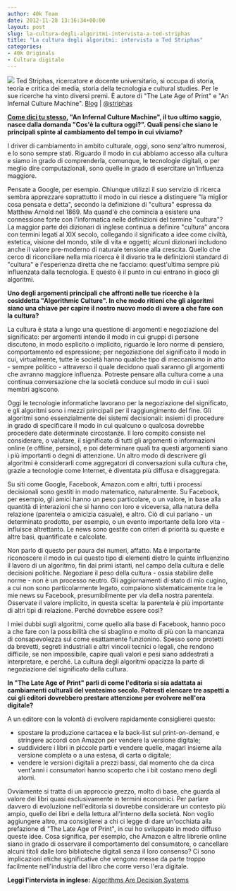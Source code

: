 ```yaml
---
author: 40k Team
date: 2012-11-28 13:16:34+00:00
layout: post
slug: la-cultura-degli-algoritmi-intervista-a-ted-striphas
title: "La cultura degli algoritmi: intervista a Ted Striphas"
categories:
- 40k Originals
- Cultura digitale
---
```


![](http://www.40kbooks.com/wp-content/uploads/striphasheadshot08bw-215x300.jpeg) Ted Striphas, ricercatore e docente universitario, si occupa di storia, teoria e critica dei media, storia della tecnologia e cultural studies. Per le sue ricerche ha vinto diversi premi. È autore di  "The Late Age of Print" e "An Infernal Culture Machine".
[Blog](http://www.thelateageofprint.org/) | [@striphas](https://twitter.com/striphas)

**[Come dici tu stesso](http://www.thelateageofprint.org/2012/10/29/updates-on-algorithmic-culture/), "An Infernal Culture Machine", il tuo ultimo saggio, nasce dalla domanda "Cos'è la cultura oggi?". Quali pensi che siano le principali spinte al cambiamento del tempo in cui viviamo?**

I driver di cambiamento in ambito culturale, oggi, sono senz'altro numerosi, e lo sono sempre stati. Riguardo il modo in cui abbiamo accesso alla cultura e siamo in grado di comprenderla, comunque, le tecnologie digitali, o per meglio dire computazionali, sono quelle in grado di esercitare un'influenza maggiore.

Pensate a Google, per esempio. Chiunque utilizzi il suo servizio di ricerca sembra apprezzare soprattutto il modo in cui riesce a distinguere "la miglior cosa pensata e detta", secondo la definizione di "cultura" espressa da Matthew Arnold nel 1869. Ma quand'è che comincia a esistere una connessione forte con l'informatica nelle definizioni del termine "cultura"? La maggior parte dei dizionari di inglese continua a definire "cultura" ancora con termini legati al XIX secolo, collegando il significato a idee come civiltà, estetica, visione del mondo, stile di vita e oggetti; alcuni dizionari includono anche il valore pre-moderno di naturale tensione alla crescita. Quello che cerco di riconciliare nella mia ricerca è il divario tra le definizioni standard di "cultura" e l'esperienza diretta che ne facciamo: quest'ultima sempre più influenzata dalla tecnologia. E questo è il punto in cui entrano in gioco gli algoritmi.

**Uno degli argomenti principali che affronti nelle tue ricerche è la cosiddetta "Algorithmic Culture". In che modo ritieni che gli algoritmi siano una chiave per capire il nostro nuovo modo di avere a che fare con la cultura?**

La cultura è stata a lungo una questione di argomenti e negoziazione del significato: per argomenti intendo il modo in cui gruppi di persone discutono, in modo esplicito o implicito, riguardo le loro norme di pensiero, comportamento ed espressione; per negoziazione del significato il modo in cui, virtualmente, tutte le società hanno qualche tipo di meccanismo in atto - sempre politico - attraverso il quale decidono quali saranno gli argomenti che avranno maggiore influenza. Potreste pensare alla cultura come a una continua conversazione che la società conduce sul modo in cui i suoi membri agiscono.

Oggi le tecnologie informatiche lavorano per la negoziazione del significato, e gli algoritmi sono i mezzi principali per il raggiungimento del fine. Gli algoritmi sono essenzialmente dei sistemi decisionali: insiemi di procedure in grado di specificare il modo in cui qualcuno o qualcosa dovrebbe procedere date determinate circostanze. Il loro compito consiste nel considerare, o valutare, il significato di tutti gli argomenti o informazioni online (e offline, persino), e poi determinare quali tra questi argomenti siano i più importanti o degni di attenzione. Un altro modo di descrivere gli algoritmi è considerarli come aggregatori di conversazioni sulla cultura che, grazie a tecnologie come Internet, è diventata più diffusa e disaggregata.

Su siti come Google, Facebook, Amazon.com e altri, tutti i processi decisionali sono gestiti in modo matematico, naturalmente. Su Facebook, per esempio, gli amici hanno un peso particolare, o un valore, in base alla quantità di interazioni che si hanno con loro e viceversa, alla natura della relazione (parentela o amicizia casuale), e altro. Ciò di cui parlano - un determinato prodotto, per esempio, o un evento importante della loro vita - influisce altrettanto. Le news sono gestite con criteri di priorità su queste e altre basi, quantificate e calcolate. 

Non parlo di questo per paura dei numeri, affatto. Ma è importante riconoscere il modo in cui questo tipo di elementi dietro le quinte influenzino il lavoro di un algoritmo, fin dai primi istanti, nel campo della cultura e delle decisioni politiche. Negoziare il peso della cultura - ossia stabilire delle norme - non è un processo neutro. Gli aggiornamenti di stato di mio cugino, a cui non sono particolarmente legato, compaiono sistematicamente tra le mie news su Facebook, presumibilmente per via della nostra parentela. Osservate il valore implicito, in questa scelta: la parentela è più importante di altri tipi di relazione. Perché dovrebbe essere così?

I miei dubbi sugli algoritmi, come quello alla base di Facebook, hanno poco a che fare con la possibilità che si sbaglino e molto di più con la mancanza di consapevolezza sul come esattamente funzionino. Spesso sono protetti da brevetti, segreti industriali e altri vincoli tecnici o legali, che rendono difficile, se non impossibile, capire quali valori e pesi siano addestrati a interpretare, e perché. La cultura degli algoritmi opacizza la parte di negoziazione del significato della cultura.

**In "The Late Age of Print" parli di come l'editoria si sia adattata ai cambiamenti culturali del ventesimo secolo. Potresti elencare tre aspetti a cui gli editori dovrebbero prestare attenzione per evolvere nell'era digitale?**

A un editore con la volontà di evolvere rapidamente consiglierei questo:

- spostare la produzione cartacea e la back-list sul print-on-demand, e stringere accordi con Amazon per vendere la versione digitale;
- suddividere i libri in piccole parti e vendere quelle, magari insieme alla versione completa o a una estesa, di carta o digitale;
- vendere le versioni digitali a prezzi bassi, dal momento che da circa vent'anni i consumatori hanno scoperto che i bit costano meno degli atomi.

Ovviamente si tratta di un approccio grezzo, molto di base, che guarda al valore dei libri quasi esclusivamente in termini economici. Per parlare davvero di evoluzione nell'editoria si dovrebbe considerare un contesto più ampio, quello dei libri e della lettura all'interno della società. Non voglio aggiungere altro, ma consiglierei a chi ci legge di dare un'occhiata alla prefazione  di "The Late Age of Print", in cui ho sviluppato in modo diffuso queste idee. Cosa significa, per esempio, che Amazon e altre librerie online siano in grado di osservare il comportamento del consumatore, o cancellare alcuni titoli dalle loro biblioteche digitali senza il loro consenso? Ci sono implicazioni etiche significative che vengono messe da parte troppo facilmente nell'industria del libro che corre verso l'era digitale.

**Leggi l'intervista in inglese:** [Algorithms Are Decision Systems](http://www.40kbooks.com/?p=13681)
